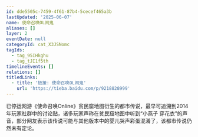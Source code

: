 ```yaml
---
id: dde5505c-7459-4f61-87b4-5cecef465a3b
lastUpdated: '2025-06-07'
name: 使命召唤OL闹鬼
aliases: []
layer: 2
eventDate: null
categoryId: cat_X3JSNomc
tagIds:
  - tag_95IHkghu
  - tag_tJI1f5th
timelineEvents: []
relations: []
titledLinks:
  - title: '链接: 使命召唤OL闹鬼'
    url: 'https://tieba.baidu.com/p/9218828999'
---
```

已停运网游《使命召唤Online》贫民窟地图衍生的都市传说，最早可追溯到2014年玩家社群中的讨论贴，诸多玩家声称在贫民窟地图中听到“小燕子 穿花衣”的声音，部分网友表示该传说可能与其他版本中的婴儿哭声彩蛋混淆了，该都市传说仍然未有定论。
